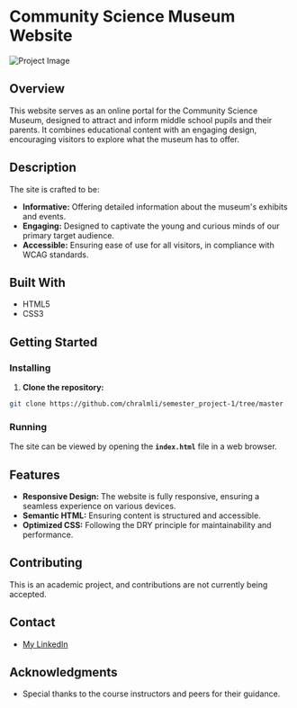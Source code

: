# Community Science Museum Website

![Project Image](/images/full-size/community_science_mockup.jpg)

## Overview

This website serves as an online portal for the Community Science Museum, designed to attract and inform middle school pupils and their parents. It combines educational content with an engaging design, encouraging visitors to explore what the museum has to offer.

## Description

The site is crafted to be:

- **Informative:** Offering detailed information about the museum's exhibits and events.
- **Engaging:** Designed to captivate the young and curious minds of our primary target audience.
- **Accessible:** Ensuring ease of use for all visitors, in compliance with WCAG standards.

## Built With
- HTML5
- CSS3

## Getting Started

### Installing

1. **Clone the repository:**

```bash
git clone https://github.com/chralmli/semester_project-1/tree/master
```

### Running
The site can be viewed by opening the **`index.html`** file in a web browser.

## Features

- **Responsive Design:** The website is fully responsive, ensuring a seamless experience on various devices.
- **Semantic HTML:** Ensuring content is structured and accessible.
- **Optimized CSS:** Following the DRY principle for maintainability and performance.

## Contributing
This is an academic project, and contributions are not currently being accepted.

## Contact

- [My LinkedIn](www.linkedin.com/in/christian-almli-4b82b8196)

## Acknowledgments

- Special thanks to the course instructors and peers for their guidance.